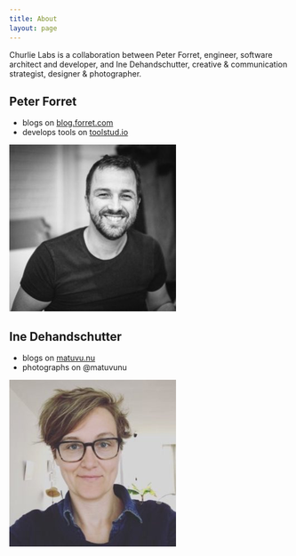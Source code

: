 ```yaml
---
title: About
layout: page
---
```


Churlie Labs is a collaboration between Peter Forret, engineer, software architect and developer, and Ine Dehandschutter, creative & communication strategist, designer & photographer.

## Peter Forret

* blogs on [blog.forret.com][1]
* develops tools on [toolstud.io][2]

![Peter Forret](/public/peter2-300x300.jpg)

## Ine Dehandschutter

* blogs on [matuvu.nu][3]
* photographs on @matuvunu

![Ine Dehandschutter](/public/ine-300x300.jpg)

[1]: https://blog.forret.com
[2]: https://toolstud.io
[3]: https://www.matuvu.nu/
